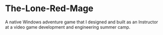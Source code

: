 # The-Lone-Red-Mage

A native Windows adventure game that I designed and built as an Instructor at a video game development and engineering summer camp.
